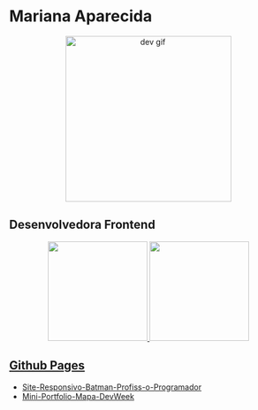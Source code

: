 <div>
<h1>Mariana Aparecida</h1>
<div align="center">
<img src="https://media.giphy.com/media/bhBWbzBjgeSxEjBG9R/giphy.gif" width="300" height="300" alt="dev gif"/>
</div>
<h2>Desenvolvedora Frontend</h2>
</div>


<div align="center">
  <a href="https://github.com/Mariana-Aparecida-Gomes">
  <img height="180em" src="https://github-readme-stats.vercel.app/api?username=Mariana-Aparecida-Gomes&show_icons=true&title_color=8b0707&text_color=f665ff&icon_color=f665ff&border_color=f665ff&bg_color=f6d5e5&include_all_commits=true&count_private=true"/>
  <img height="180em" src="https://github-readme-stats.vercel.app/api/top-langs/?username=Mariana-Aparecida-Gomes&layout=compact&langs_count=7&&title_color=8b0707&text_color=f665ff&icon_color=c7c7c7&border_color=f665ff&bg_color=f6d5e5"/>
</div>

  
<div>
  <h2>Github Pages</h2> 
  <ul>
    <li><a href="https://mariana-aparecida-gomes.github.io/Site-Responsivo-Batman-Profiss-o-Programador/" target="_blank">Site-Responsivo-Batman-Profiss-o-Programador
</a></li>
    <li><a href="https://mariana-aparecida-gomes.github.io/Mini-Portfolio-Mapa-DevWeek/" target="_blank">Mini-Portfolio-Mapa-DevWeek</a></li>
  </ul>
</div>
